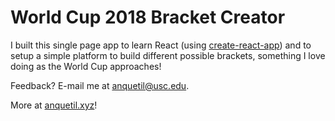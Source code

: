 # World Cup 2018 Bracket Creator

I built this single page app to learn React (using [create-react-app](github.com/facebook/create-react-app)) and to setup a simple platform to build different possible brackets, something I love doing as the World Cup approaches!

Feedback? E-mail me at anquetil@usc.edu.

More at [anquetil.xyz](anquetil.xyz)!